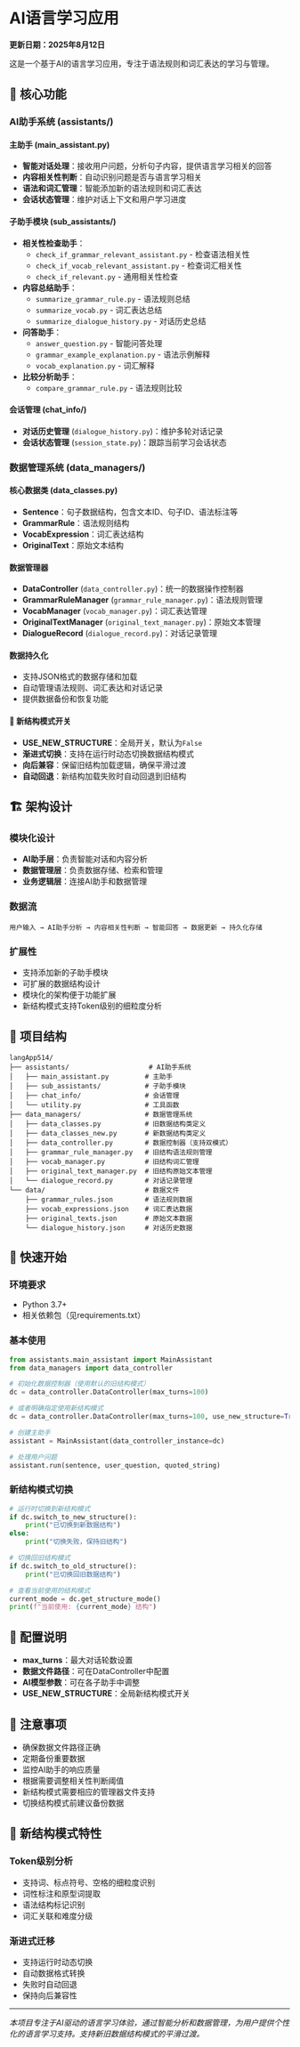 # AI语言学习应用

**更新日期：2025年8月12日**

这是一个基于AI的语言学习应用，专注于语法规则和词汇表达的学习与管理。

## 🚀 核心功能

### AI助手系统 (assistants/)

#### 主助手 (main_assistant.py)
- **智能对话处理**：接收用户问题，分析句子内容，提供语言学习相关的回答
- **内容相关性判断**：自动识别问题是否与语言学习相关
- **语法和词汇管理**：智能添加新的语法规则和词汇表达
- **会话状态管理**：维护对话上下文和用户学习进度

#### 子助手模块 (sub_assistants/)
- **相关性检查助手**：
  - `check_if_grammar_relevant_assistant.py` - 检查语法相关性
  - `check_if_vocab_relevant_assistant.py` - 检查词汇相关性
  - `check_if_relevant.py` - 通用相关性检查
- **内容总结助手**：
  - `summarize_grammar_rule.py` - 语法规则总结
  - `summarize_vocab.py` - 词汇表达总结
  - `summarize_dialogue_history.py` - 对话历史总结
- **问答助手**：
  - `answer_question.py` - 智能问答处理
  - `grammar_example_explanation.py` - 语法示例解释
  - `vocab_explanation.py` - 词汇解释
- **比较分析助手**：
  - `compare_grammar_rule.py` - 语法规则比较

#### 会话管理 (chat_info/)
- **对话历史管理** (`dialogue_history.py`)：维护多轮对话记录
- **会话状态管理** (`session_state.py`)：跟踪当前学习会话状态

### 数据管理系统 (data_managers/)

#### 核心数据类 (data_classes.py)
- **Sentence**：句子数据结构，包含文本ID、句子ID、语法标注等
- **GrammarRule**：语法规则结构
- **VocabExpression**：词汇表达结构
- **OriginalText**：原始文本结构

#### 数据管理器
- **DataController** (`data_controller.py`)：统一的数据操作控制器
- **GrammarRuleManager** (`grammar_rule_manager.py`)：语法规则管理
- **VocabManager** (`vocab_manager.py`)：词汇表达管理
- **OriginalTextManager** (`original_text_manager.py`)：原始文本管理
- **DialogueRecord** (`dialogue_record.py`)：对话记录管理

#### 数据持久化
- 支持JSON格式的数据存储和加载
- 自动管理语法规则、词汇表达和对话记录
- 提供数据备份和恢复功能

#### 🔄 新结构模式开关
- **USE_NEW_STRUCTURE**：全局开关，默认为`False`
- **渐进式切换**：支持在运行时动态切换数据结构模式
- **向后兼容**：保留旧结构加载逻辑，确保平滑过渡
- **自动回退**：新结构加载失败时自动回退到旧结构

## 🏗️ 架构设计

### 模块化设计
- **AI助手层**：负责智能对话和内容分析
- **数据管理层**：负责数据存储、检索和管理
- **业务逻辑层**：连接AI助手和数据管理

### 数据流
```
用户输入 → AI助手分析 → 内容相关性判断 → 智能回答 → 数据更新 → 持久化存储
```

### 扩展性
- 支持添加新的子助手模块
- 可扩展的数据结构设计
- 模块化的架构便于功能扩展
- 新结构模式支持Token级别的细粒度分析

## 📁 项目结构

```
langApp514/
├── assistants/                    # AI助手系统
│   ├── main_assistant.py         # 主助手
│   ├── sub_assistants/           # 子助手模块
│   ├── chat_info/                # 会话管理
│   └── utility.py                # 工具函数
├── data_managers/                # 数据管理系统
│   ├── data_classes.py           # 旧数据结构类定义
│   ├── data_classes_new.py       # 新数据结构类定义
│   ├── data_controller.py        # 数据控制器（支持双模式）
│   ├── grammar_rule_manager.py   # 旧结构语法规则管理
│   ├── vocab_manager.py          # 旧结构词汇管理
│   ├── original_text_manager.py  # 旧结构原始文本管理
│   └── dialogue_record.py        # 对话记录管理
└── data/                         # 数据文件
    ├── grammar_rules.json        # 语法规则数据
    ├── vocab_expressions.json    # 词汇表达数据
    ├── original_texts.json       # 原始文本数据
    └── dialogue_history.json     # 对话历史数据
```

## 🚀 快速开始

### 环境要求
- Python 3.7+
- 相关依赖包（见requirements.txt）

### 基本使用
```python
from assistants.main_assistant import MainAssistant
from data_managers import data_controller

# 初始化数据控制器（使用默认的旧结构模式）
dc = data_controller.DataController(max_turns=100)

# 或者明确指定使用新结构模式
dc = data_controller.DataController(max_turns=100, use_new_structure=True)

# 创建主助手
assistant = MainAssistant(data_controller_instance=dc)

# 处理用户问题
assistant.run(sentence, user_question, quoted_string)
```

### 新结构模式切换
```python
# 运行时切换到新结构模式
if dc.switch_to_new_structure():
    print("已切换到新数据结构")
else:
    print("切换失败，保持旧结构")

# 切换回旧结构模式
if dc.switch_to_old_structure():
    print("已切换回旧数据结构")

# 查看当前使用的结构模式
current_mode = dc.get_structure_mode()
print(f"当前使用: {current_mode} 结构")
```

## 🔧 配置说明

- **max_turns**：最大对话轮数设置
- **数据文件路径**：可在DataController中配置
- **AI模型参数**：可在各子助手中调整
- **USE_NEW_STRUCTURE**：全局新结构模式开关

## 📝 注意事项

- 确保数据文件路径正确
- 定期备份重要数据
- 监控AI助手的响应质量
- 根据需要调整相关性判断阈值
- 新结构模式需要相应的管理器文件支持
- 切换结构模式前建议备份数据

## 🔄 新结构模式特性

### Token级别分析
- 支持词、标点符号、空格的细粒度识别
- 词性标注和原型词提取
- 语法结构标记识别
- 词汇关联和难度分级

### 渐进式迁移
- 支持运行时动态切换
- 自动数据格式转换
- 失败时自动回退
- 保持向后兼容性

---

*本项目专注于AI驱动的语言学习体验，通过智能分析和数据管理，为用户提供个性化的语言学习支持。支持新旧数据结构模式的平滑过渡。*